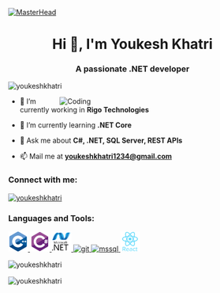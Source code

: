 [![MasterHead](https://github.com/youkeshkhatri/youkeshkhatri/assets/96399029/0b1ac590-1996-4ecc-8b8a-e0388bc3a0f8)](https://github.com/youkeshkhatri)
<h1 align="center">Hi 👋, I'm Youkesh Khatri</h1>
<h3 align="center">A passionate .NET developer</h3>

<p align="left"> <img src="https://komarev.com/ghpvc/?username=youkeshkhatri&label=Profile%20views&color=0e75b6&style=flat" alt="youkeshkhatri" /> </p>


<img align="right" alt="Coding" width="400" src="https://cdn.dribbble.com/users/1162077/screenshots/3848914/programmer.gif" />


- 🔭 I’m currently working in **Rigo Technologies**

- 🌱 I’m currently learning **.NET Core**

- 💬 Ask me about **C#, .NET, SQL Server, REST APIs**

- 📫 Mail me at **youkeshkhatri1234@gmail.com**

<h3 align="left">Connect with me:</h3>
<p align="left">
<a href="https://linkedin.com/in/youkeshkhatri" target="blank"><img align="center" src="https://raw.githubusercontent.com/rahuldkjain/github-profile-readme-generator/master/src/images/icons/Social/linked-in-alt.svg" alt="youkeshkhatri" height="30" width="40" /></a>
</p>

<h3 align="left">Languages and Tools:</h3>
<p align="left"> <a href="https://www.w3schools.com/cpp/" target="_blank" rel="noreferrer"> <img src="https://raw.githubusercontent.com/devicons/devicon/master/icons/cplusplus/cplusplus-original.svg" alt="cplusplus" width="40" height="40"/> </a> <a href="https://www.w3schools.com/cs/" target="_blank" rel="noreferrer"> <img src="https://raw.githubusercontent.com/devicons/devicon/master/icons/csharp/csharp-original.svg" alt="csharp" width="40" height="40"/> </a> <a href="https://dotnet.microsoft.com/" target="_blank" rel="noreferrer"> <img src="https://raw.githubusercontent.com/devicons/devicon/master/icons/dot-net/dot-net-original-wordmark.svg" alt="dotnet" width="40" height="40"/> </a> <a href="https://git-scm.com/" target="_blank" rel="noreferrer"> <img src="https://www.vectorlogo.zone/logos/git-scm/git-scm-icon.svg" alt="git" width="40" height="40"/> </a> <a href="https://www.microsoft.com/en-us/sql-server" target="_blank" rel="noreferrer"> <img src="https://www.svgrepo.com/show/303229/microsoft-sql-server-logo.svg" alt="mssql" width="40" height="40"/> </a> <a href="https://reactjs.org/" target="_blank" rel="noreferrer"> <img src="https://raw.githubusercontent.com/devicons/devicon/master/icons/react/react-original-wordmark.svg" alt="react" width="40" height="40"/> </a> </p>

<p><img align="center" src="https://github-readme-stats.vercel.app/api/top-langs?username=youkeshkhatri&show_icons=true&locale=en&layout=compact" alt="youkeshkhatri" /></p>

<p><img align="center" src="https://github-readme-streak-stats.herokuapp.com/?user=youkeshkhatri&" alt="youkeshkhatri" /></p>

